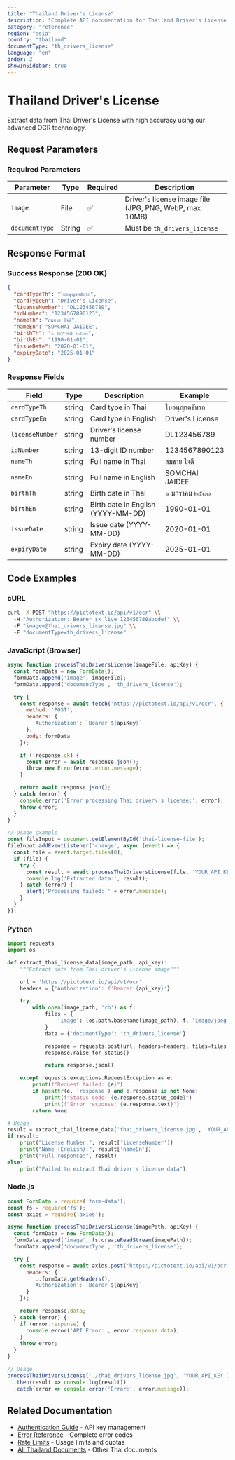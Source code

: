```yaml
---
title: "Thailand Driver's License"
description: "Complete API documentation for Thailand Driver's License OCR with examples and field reference"
category: "reference"
region: "asia"
country: "thailand"
documentType: "th_drivers_license"
language: "en"
order: 2
showInSidebar: true
---
```


# Thailand Driver's License

Extract data from Thai Driver's License with high accuracy using our advanced OCR technology.

## Request Parameters

### Required Parameters

| Parameter | Type | Required | Description |
|-----------|------|----------|-------------|
| `image` | File | ✅ | Driver's license image file (JPG, PNG, WebP, max 10MB) |
| `documentType` | String | ✅ | Must be `th_drivers_license` |


## Response Format

### Success Response (200 OK)

```json
{
  "cardTypeTh": "ใบอนุญาตขับรถ",
  "cardTypeEn": "Driver's License",
  "licenseNumber": "DL123456789",
  "idNumber": "1234567890123",
  "nameTh": "สมชาย ใจดี",
  "nameEn": "SOMCHAI JAIDEE",
  "birthTh": "๑ มกราคม ๒๕๓๓",
  "birthEn": "1990-01-01",
  "issueDate": "2020-01-01",
  "expiryDate": "2025-01-01"
}
```

### Response Fields

| Field | Type | Description | Example |
|-------|------|-------------|---------|
| `cardTypeTh` | string | Card type in Thai | ใบอนุญาตขับรถ |
| `cardTypeEn` | string | Card type in English | Driver's License |
| `licenseNumber` | string | Driver's license number | DL123456789 |
| `idNumber` | string | 13-digit ID number | 1234567890123 |
| `nameTh` | string | Full name in Thai | สมชาย ใจดี |
| `nameEn` | string | Full name in English | SOMCHAI JAIDEE |
| `birthTh` | string | Birth date in Thai | ๑ มกราคม ๒๕๓๓ |
| `birthEn` | string | Birth date in English (YYYY-MM-DD) | 1990-01-01 |
| `issueDate` | string | Issue date (YYYY-MM-DD) | 2020-01-01 |
| `expiryDate` | string | Expiry date (YYYY-MM-DD) | 2025-01-01 |

## Code Examples

### cURL

```bash
curl -X POST "https://pictotext.io/api/v1/ocr" \\
  -H "Authorization: Bearer sk_live_123456789abcdef" \\
  -F "image=@thai_drivers_license.jpg" \\
  -F "documentType=th_drivers_license"
```

### JavaScript (Browser)

```javascript
async function processThaiDriversLicense(imageFile, apiKey) {
  const formData = new FormData();
  formData.append('image', imageFile);
  formData.append('documentType', 'th_drivers_license');

  try {
    const response = await fetch('https://pictotext.io/api/v1/ocr', {
      method: 'POST',
      headers: {
        'Authorization': `Bearer ${apiKey}`
      },
      body: formData
    });

    if (!response.ok) {
      const error = await response.json();
      throw new Error(error.error.message);
    }

    return await response.json();
  } catch (error) {
    console.error('Error processing Thai driver\'s license:', error);
    throw error;
  }
}

// Usage example
const fileInput = document.getElementById('thai-license-file');
fileInput.addEventListener('change', async (event) => {
  const file = event.target.files[0];
  if (file) {
    try {
      const result = await processThaiDriversLicense(file, 'YOUR_API_KEY');
      console.log('Extracted data:', result);
    } catch (error) {
      alert('Processing failed: ' + error.message);
    }
  }
});
```

### Python

```python
import requests
import os

def extract_thai_license_data(image_path, api_key):
    """Extract data from Thai driver's license image"""

    url = 'https://pictotext.io/api/v1/ocr'
    headers = {'Authorization': f'Bearer {api_key}'}

    try:
        with open(image_path, 'rb') as f:
            files = {
                'image': (os.path.basename(image_path), f, 'image/jpeg')
            }
            data = {'documentType': 'th_drivers_license'}

            response = requests.post(url, headers=headers, files=files, data=data, timeout=30)
            response.raise_for_status()

            return response.json()

    except requests.exceptions.RequestException as e:
        print(f"Request failed: {e}")
        if hasattr(e, 'response') and e.response is not None:
            print(f"Status code: {e.response.status_code}")
            print(f"Error response: {e.response.text}")
        return None

# Usage
result = extract_thai_license_data('thai_drivers_license.jpg', 'YOUR_API_KEY')
if result:
    print("License Number:", result['licenseNumber'])
    print("Name (English):", result['nameEn'])
    print("Full response:", result)
else:
    print("Failed to extract Thai driver's license data")
```

### Node.js

```javascript
const FormData = require('form-data');
const fs = require('fs');
const axios = require('axios');

async function processThaiDriversLicense(imagePath, apiKey) {
  const formData = new FormData();
  formData.append('image', fs.createReadStream(imagePath));
  formData.append('documentType', 'th_drivers_license');

  try {
    const response = await axios.post('https://pictotext.io/api/v1/ocr', formData, {
      headers: {
        ...formData.getHeaders(),
        'Authorization': `Bearer ${apiKey}`
      }
    });

    return response.data;
  } catch (error) {
    if (error.response) {
      console.error('API Error:', error.response.data);
    }
    throw error;
  }
}

// Usage
processThaiDriversLicense('./thai_drivers_license.jpg', 'YOUR_API_KEY')
  .then(result => console.log(result))
  .catch(error => console.error('Error:', error.message));
```

## Related Documentation

- [Authentication Guide](../../../authentication) - API key management
- [Error Reference](../../../errors) - Complete error codes
- [Rate Limits](../../../limits) - Usage limits and quotas
- [All Thailand Documents](../../../supported-documents#asia) - Other Thai documents